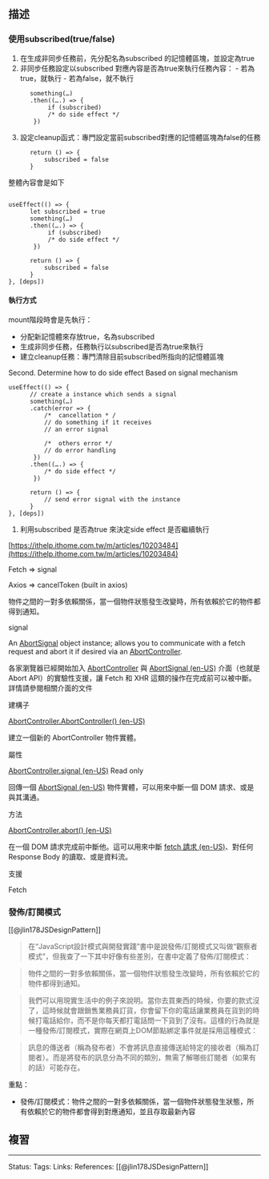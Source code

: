 ## 描述



### 使用subscribed(true/false)

1. 在生成非同步任務前，先分配名為subscribed 的記憶體區塊，並設定為true
2. 非同步任務設定以subscribed 對應內容是否為true來執行任務內容：
		- 若為true，就執行
		- 若為false，就不執行
```
      something(…)
      .then((….) => {
           if (subscribed) 
           /* do side effect */
       })	
```
3. 設定cleanup函式：專門設定當前subscribed對應的記憶體區塊為false的任務
```
      return () => {
          subscribed = false
      } 
```

整體內容會是如下
```

useEffect(() => {
      let subscribed = true
      something(…)
      .then((….) => {
           if (subscribed) 
           /* do side effect */
       })

      return () => {
          subscribed = false
      } 
}, [deps])
```




#### 執行方式

mount階段時會是先執行：
- 分配新記憶體來存放true，名為subscribed
- 生成非同步任務，任務執行以subscribed是否為true來執行
- 建立cleanup任務：專門清除目前subscribed所指向的記憶體區塊



Second. Determine how to do side effect Based on signal mechanism 

```
useEffect(() => {
      // create a instance which sends a signal
      something(…)
      .catch(error => {
          /*  cancellation * /
          // do something if it receives
          // an error signal

          /*  others error */
          // do error handling
       })
      .then((….) => {
          /* do side effect */
       })
       
      return () => {
          // send error signal with the instance
      } 
}, [deps]) 
```


1.  利用subscribed 是否為true 來決定side effect 是否繼續執行

  

[https://ithelp.ithome.com.tw/m/articles/10203484](https://ithelp.ithome.com.tw/m/articles/10203484)

  

Fetch => signal 

Axios => cancelToken (built in axios)

  

  

物件之間的一對多依賴關係，當一個物件狀態發生改變時，所有依賴於它的物件都得到通知。 

  

  

  

  

signal

An [AbortSignal](https://developer.mozilla.org/en-US/docs/Web/API/AbortSignal) object instance; allows you to communicate with a fetch request and abort it if desired via an [AbortController](https://developer.mozilla.org/en-US/docs/Web/API/AbortController).

  

  

各家瀏覽器已經開始加入 [AbortController](https://developer.mozilla.org/zh-TW/docs/Web/API/AbortController) 與 [AbortSignal (en-US)](https://developer.mozilla.org/en-US/docs/Web/API/AbortSignal) 介面（也就是 Abort API）的實驗性支援，讓 Fetch 和 XHR 這類的操作在完成前可以被中斷。詳情請參閱相關介面的文件

  

  

建構子

[AbortController.AbortController() (en-US)](https://developer.mozilla.org/en-US/docs/Web/API/AbortController/AbortController)

建立一個新的 AbortController 物件實體。

屬性

[AbortController.signal (en-US)](https://developer.mozilla.org/en-US/docs/Web/API/AbortController/signal) Read only

回傳一個 [AbortSignal (en-US)](https://developer.mozilla.org/en-US/docs/Web/API/AbortSignal) 物件實體，可以用來中斷一個 DOM 請求、或是與其溝通。

方法

[AbortController.abort() (en-US)](https://developer.mozilla.org/en-US/docs/Web/API/AbortController/abort)

在一個 DOM 請求完成前中斷他。這可以用來中斷 [fetch 請求 (en-US)](https://developer.mozilla.org/en-US/docs/Web/API/fetch)、對任何 Response Body 的讀取、或是資料流。

  

支援 

Fetch

  

  
### 發佈/訂閱模式
  
[[@jlin178JSDesignPattern]]

> 在“JavaScript設計模式與開發實踐”書中是說發佈/訂閱模式又叫做“觀察者模式”，但我查了一下其中好像有些差別，在書中定義了發佈/訂閱模式：


> 物件之間的一對多依賴關係，當一個物件狀態發生改變時，所有依賴於它的物件都得到通知。

  

> 我們可以用現實生活中的例子來說明。當你去買東西的時候，你要的款式沒了，這時候就會跟銷售業務員訂貨，你會留下你的電話讓業務員在貨到的時候打電話給你，而不是你每天都打電話問一下貨到了沒有。這樣的行為就是一種發佈/訂閱模式，實際在網頁上DOM節點綁定事件就是採用這種模式：

> 訊息的傳送者（稱為發布者）不會將訊息直接傳送給特定的接收者（稱為訂閱者）。而是將發布的訊息分為不同的類別，無需了解哪些訂閱者（如果有的話）可能存在。

重點：
-  發佈/訂閱模式：物件之間的一對多依賴關係，當一個物件狀態發生狀態，所有依賴於它的物件都會得到對應通知，並且存取最新內容


## 複習


---
Status: 
Tags:
Links:
References:
[[@jlin178JSDesignPattern]]